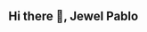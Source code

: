 ## Hi there 👋, Jewel Pablo

<!--
**PabloJewel/PabloJewel** is a ✨ _special_ ✨ repository because its `README.md` (this file) appears on your GitHub profile.

Here are some ideas to get you started:

- About Me:
•  BSIT Student at Laguna State Polytechnic University
•  Currently learning Python, Flask, SQL, Flutter, and Dart
•  Goal: To become a skilled Web and Mobile Application Developer
•  Interested in Software Development, Cloud Computing, and UI/UX Design
- Skills:
• Languages: Python, Dart, SQL
• Frameworks/Tools: Flask, Flutter, Git, GitHub
• Other: Database Management, Web Development Basics
- 👯 I’m looking to collaborate on ...
- 🤔 I’m looking for help with ...
- 💬 Ask me about ...
- 📫 How to reach me: ...
- 😄 Pronouns: ...
- ⚡ Fun fact: ...
-->
